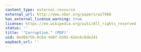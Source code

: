 ```yaml
---
content_type: external-resource
external_url: http://www.nber.org/papers/w17968
has_external_license_warning: true
license: https://en.wikipedia.org/wiki/All_rights_reserved
status: ''
title: '"Corruption." (PDF)'
uid: 8ed8675b-8c6a-4d8f-b505-62ec6c6de241
wayback_url: ''
---
```

